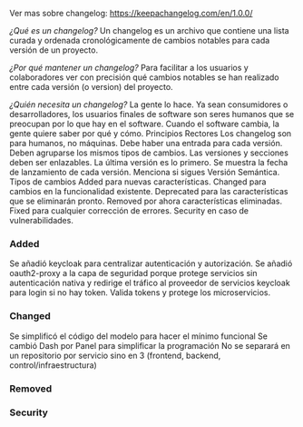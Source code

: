 Ver mas sobre changelog: https://keepachangelog.com/en/1.0.0/

*¿Qué es un changelog?*
Un changelog es un archivo que contiene una lista curada y ordenada cronológicamente de cambios notables para cada versión de un proyecto.


*¿Por qué mantener un changelog?*
Para facilitar a los usuarios y colaboradores ver con precisión qué cambios notables se han realizado entre cada versión (o version) del proyecto.


*¿Quién necesita un changelog?*
La gente lo hace. Ya sean consumidores o desarrolladores, los usuarios finales de software son seres humanos que se preocupan por lo que hay en el software. Cuando el software cambia, la gente quiere saber por qué y cómo.
Principios Rectores
Los changelog son para humanos, no máquinas.
Debe haber una entrada para cada versión.
Deben agruparse los mismos tipos de cambios.
Las versiones y secciones deben ser enlazables.
La última versión es lo primero.
Se muestra la fecha de lanzamiento de cada versión.
Menciona si sigues Versión Semántica.
Tipos de cambios
Added para nuevas características.
Changed para cambios en la funcionalidad existente.
Deprecated para las características que se eliminarán pronto.
Removed por ahora características eliminadas.
Fixed para cualquier corrección de errores.
Security en caso de vulnerabilidades.


### Added
Se añadió keycloak para centralizar autenticación y autorización.
Se añadió oauth2-proxy a la capa de seguridad porque protege servicios sin autenticación nativa y redirige el tráfico al proveedor de servicios keycloak para login si no hay token. Valida tokens y protege los microservicios.

### Changed
Se simplificó el código del modelo para hacer el mínimo funcional
Se cambió Dash por Panel para simplificar la programación
No se separará en un repositorio por servicio sino en 3 (frontend, backend, control/infraestructura)

### Removed

### Security